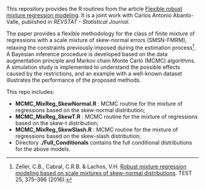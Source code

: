 This repository provides the R routines from the article [Flexible robust mixture regression modeling](https://doi.org/10.57805/revstat.v20i1.365). It is a joint work with Carlos Antonio Abanto-Valle, published in _REVSTAT - Statistical Journal_.

The paper provides a flexible methodology for the class of finite mixture of regressions with a scale mixture of skew-normal errors (SMSN-FMRM), relaxing the constraints previously imposed during the estimation process[^1]. A Bayesian inference procedure is developed based on the data augmentation principle and Markov chain Monte Carlo (MCMC) algorithms. A simulation study is implemented to understand the possible effects caused by the restrictions, and an example with a well-known dataset illustrates the performance of the proposed methods.

This repo includes:

- **MCMC_MixReg_SkewNormal.R** : MCMC routine for the mixture of regressions based on the skew-normal distribution;
- **MCMC_MixReg_SkewT.R** : MCMC routine for the mixture of regressions based on the skew-t distribution;
- **MCMC_MixReg_SkewSlash.R** : MCMC routine for the mixture of regressions based on the skew-slash distribution;
- Directory **./Full_Conditionals** contains the full conditional distributions for the above models.

[^1]: Zeller, C.B., Cabral, C.R.B. & Lachos, V.H. [Robust mixture regression modeling based on scale mixtures of skew-normal distributions](https://doi.org/10.1007/s11749-015-0460-4). TEST 25, 375–396 (2016).
